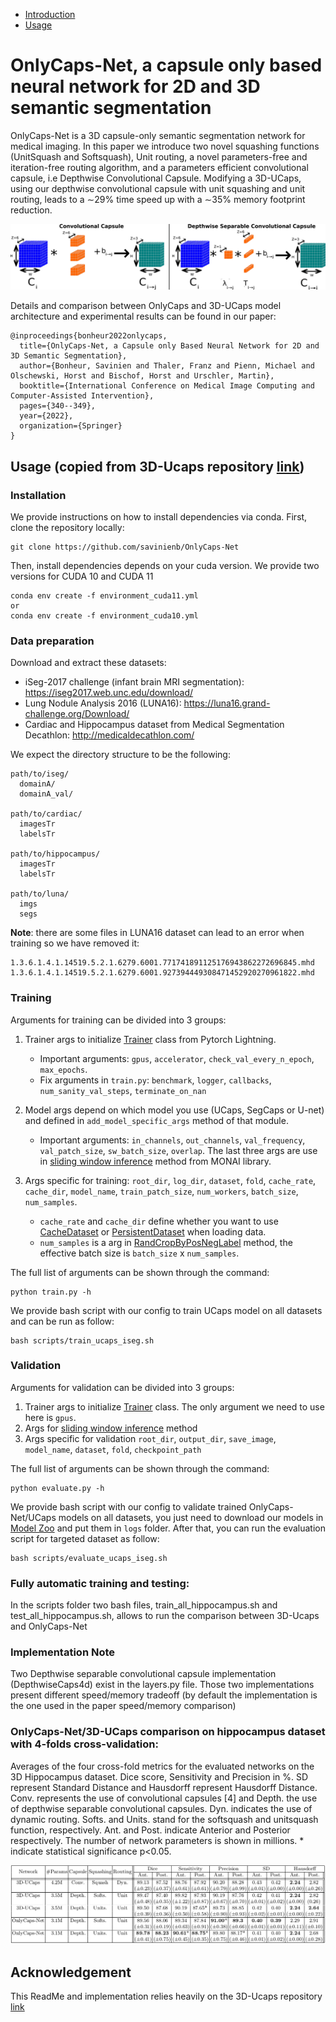 * [Introduction](#OnlyCaps-Net,-a-capsule-only-based-neural-network-for-2D-and-3D-semantic-segmentation)
* [Usage](#usage)

# OnlyCaps-Net, a capsule only based neural network for 2D and 3D semantic segmentation

OnlyCaps-Net is a 3D capsule-only semantic segmentation network for medical imaging. 
In this paper we introduce two novel squashing functions (UnitSquash and Softsquash), Unit routing, a novel parameters-free and iteration-free routing algorithm, and a parameters efficient convolutional capsule, i.e Depthwise Convolutional Capsule.
Modifying a 3D-UCaps, using our depthwise convolutional capsule with unit squashing and unit routing, leads to a ∼29% time speed up with a ∼35% memory footprint reduction.

![alt text](imgs/im.png "Convolutional Capsule vs Depthwise Convolutional Capsule")

Details and comparison between OnlyCaps and 3D-UCaps model architecture and experimental results can be found in our paper:
```
@inproceedings{bonheur2022onlycaps,
  title={OnlyCaps-Net, a Capsule only Based Neural Network for 2D and 3D Semantic Segmentation},
  author={Bonheur, Savinien and Thaler, Franz and Pienn, Michael and Olschewski, Horst and Bischof, Horst and Urschler, Martin},
  booktitle={International Conference on Medical Image Computing and Computer-Assisted Intervention},
  pages={340--349},
  year={2022},
  organization={Springer}
}
```

## Usage (copied from 3D-Ucaps repository [link](https://github.com/VinAIResearch/3D-UCaps))

### Installation
We provide instructions on how to install dependencies via conda. First, clone the repository locally:
```
git clone https://github.com/savinienb/OnlyCaps-Net
```

Then, install dependencies depends on your cuda version. We provide two versions for CUDA 10 and CUDA 11
```
conda env create -f environment_cuda11.yml
or
conda env create -f environment_cuda10.yml
```

### Data preparation
Download and extract these datasets:
* iSeg-2017 challenge (infant brain MRI segmentation): <https://iseg2017.web.unc.edu/download/>
* Lung Nodule Analysis 2016 (LUNA16): <https://luna16.grand-challenge.org/Download/>
* Cardiac and Hippocampus dataset from Medical Segmentation Decathlon: <http://medicaldecathlon.com/>

We expect the directory structure to be the following:
```
path/to/iseg/
  domainA/
  domainA_val/

path/to/cardiac/
  imagesTr
  labelsTr

path/to/hippocampus/
  imagesTr
  labelsTr

path/to/luna/
  imgs
  segs
```

**Note**: there are some files in LUNA16 dataset can lead to an error when training so we have removed it:
```
1.3.6.1.4.1.14519.5.2.1.6279.6001.771741891125176943862272696845.mhd
1.3.6.1.4.1.14519.5.2.1.6279.6001.927394449308471452920270961822.mhd
```

### Training

Arguments for training can be divided into 3 groups:

1. Trainer args to initialize [Trainer](https://pytorch-lightning.readthedocs.io/en/latest/common/trainer.html#trainer-class-api) class from Pytorch Lightning.

   * Important arguments: `gpus`, `accelerator`, `check_val_every_n_epoch`, `max_epochs`.
   * Fix arguments in `train.py`: `benchmark`, `logger`, `callbacks`, `num_sanity_val_steps`, `terminate_on_nan` 
2. Model args depend on which model you use (UCaps, SegCaps or U-net) and defined in `add_model_specific_args` method of that module. 

   * Important arguments: `in_channels`, `out_channels`, `val_frequency`, `val_patch_size`, `sw_batch_size`, `overlap`. The last three args are use in [sliding window inference](https://docs.monai.io/en/latest/inferers.html#sliding-window-inference) method from MONAI library.
3. Args specific for training: `root_dir`, `log_dir`, `dataset`, `fold`, `cache_rate`, `cache_dir`, `model_name`, `train_patch_size`, `num_workers`, `batch_size`, `num_samples`.

   * `cache_rate` and `cache_dir` define whether you want to use [CacheDataset](https://docs.monai.io/en/latest/data.html?highlight=ThreadBuffer#cachedataset) or [PersistentDataset](https://docs.monai.io/en/latest/data.html?highlight=ThreadBuffer#persistentdataset) when loading data.
   * `num_samples` is a arg in [RandCropByPosNegLabel](https://docs.monai.io/en/latest/transforms.html#randcropbyposneglabel) method, the effective batch size is `batch_size` x `num_samples`.

The full list of arguments can be shown through the command:
```
python train.py -h
```

We provide bash script with our config to train UCaps model on all datasets and can be run as follow:
```
bash scripts/train_ucaps_iseg.sh
```

### Validation
Arguments for validation can be divided into 3 groups:

1. Trainer args to initialize [Trainer](https://pytorch-lightning.readthedocs.io/en/latest/common/trainer.html#trainer-class-api) class. The only argument we need to use here is `gpus`.
2. Args for [sliding window inference](https://docs.monai.io/en/latest/inferers.html#sliding-window-inference) method
3. Args specific for validation `root_dir`, `output_dir`, `save_image`, `model_name`, `dataset`, `fold`, `checkpoint_path`

The full list of arguments can be shown through the command:
```
python evaluate.py -h
```

We provide bash script with our config to validate trained OnlyCaps-Net/UCaps models on all datasets, you just need to download our models in [Model Zoo](#model-zoo) and put them in `logs` folder. After that, you can run the evaluation script for targeted dataset as follow:
```
bash scripts/evaluate_ucaps_iseg.sh
```
### Fully automatic training and testing:

In the scripts folder two bash files, train_all_hippocampus.sh and test_all_hippocampus.sh, allows to run the comparison between 3D-Ucaps and OnlyCaps-Net

### Implementation Note
Two Depthwise separable convolutional capsule implementation (DepthwiseCaps4d) exist in the layers.py file.
Those two implementations present different speed/memory tradeoff (by default the implementation is the one used in the paper speed/memory comparison)

### OnlyCaps-Net/3D-UCaps comparison on hippocampus dataset with 4-folds cross-validation:
Averages of the four cross-fold metrics for the evaluated networks on the 3D Hippocampus dataset. Dice score, Sensitivity and Precision in %. SD represent Standard Distance and Hausdorff represent Hausdorff Distance. Conv. represents the use of convolutional capsules [4] and Depth. the use of depthwise separable convolutional capsules. Dyn. indicates the use of dynamic routing. Softs. and Units. stand for the softsquash and unitsquash function, respectively. Ant. and Post. indicate Anterior and Posterior respectively. The number of network parameters is shown in millions. * indicate statistical significance p<0.05.

![alt text](imgs/table.png "")

## Acknowledgement
This ReadMe and implementation relies heavily on the 3D-Ucaps repository [link](https://github.com/VinAIResearch/3D-UCaps)

